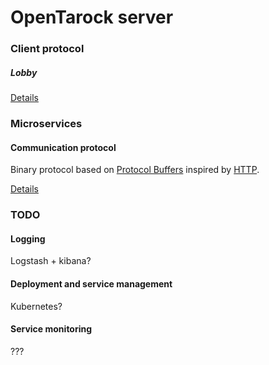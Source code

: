 OpenTarock server
======

### Client protocol

##### Lobby

[Details](https://github.com/opentarock/server/blob/develop/protocol/client/lobby.md)

### Microservices

#### Communication protocol

Binary protocol based on [Protocol Buffers](https://code.google.com/p/protobuf/) inspired by [HTTP](http://en.wikipedia.org/wiki/Hypertext_Transfer_Protocol).

[Details](https://github.com/opentarock/server/blob/develop/protocol/services/comm.md)

### TODO

#### Logging

Logstash + kibana?

#### Deployment and service management

Kubernetes?

#### Service monitoring

???
